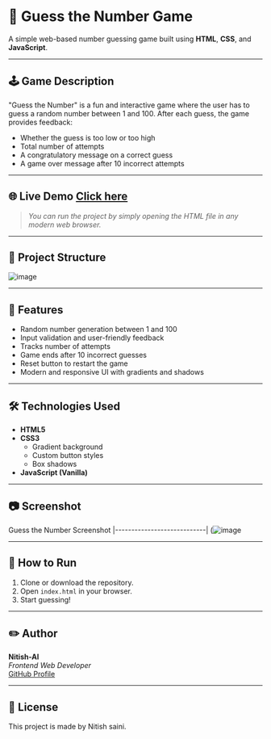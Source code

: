 # 🎯 Guess the Number Game

A simple web-based number guessing game built using **HTML**, **CSS**, and **JavaScript**.

---

## 🕹️ Game Description

"Guess the Number" is a fun and interactive game where the user has to guess a random number between 1 and 100. After each guess, the game provides feedback:
- Whether the guess is too low or too high
- Total number of attempts
- A congratulatory message on a correct guess
- A game over message after 10 incorrect attempts

---

## 🌐 Live Demo [Click here](https://nitish-ai.github.io/Guess-the-Number/)

> _You can run the project by simply opening the HTML file in any modern web browser._

---

## 📁 Project Structure
![image](https://github.com/user-attachments/assets/c30137ff-86b3-437d-98e7-e685ad5d3cc8)


---

## 📌 Features

- Random number generation between 1 and 100
- Input validation and user-friendly feedback
- Tracks number of attempts
- Game ends after 10 incorrect guesses
- Reset button to restart the game
- Modern and responsive UI with gradients and shadows

---

## 🛠️ Technologies Used

- **HTML5**
- **CSS3**
  - Gradient background
  - Custom button styles
  - Box shadows
- **JavaScript (Vanilla)**

---

## 📷 Screenshot

Guess the Number Screenshot
|----------------------------|
(![image](https://github.com/user-attachments/assets/5f8445e4-807d-4308-8186-d143ed3bfb89)

---

## 🚀 How to Run

1. Clone or download the repository.
2. Open `index.html` in your browser.
3. Start guessing!

---

## ✏️ Author

**Nitish-AI**  
*Frontend Web Developer*  
[GitHub Profile](https://github.com/yourusername)

---

## 📄 License

This project is made by Nitish saini.
